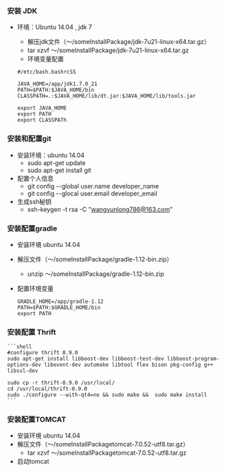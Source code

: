 ### 安装 JDK
- 环境：Ubuntu 14.04 , jdk 7
	- 解压jdk文件（～/someInstallPackage/jdk-7u21-linux-x64.tar.gz）
	- tar xzvf ～/someInstallPackage/jdk-7u21-linux-x64.tar.gz
	- 环境变量配置

    ```
    #/etc/bash.bashrcSS

    JAVA_HOME=/app/jdk1.7.0_21
    PATH=$PATH:$JAVA_HOME/bin
    CLASSPATH=.:$JAVA_HOME/lib/dt.jar:$JAVA_HOME/lib/tools.jar

    export JAVA_HOME
    export PATH
    export CLASSPATh
    ```

### 安装和配置git
- 安装环境：ubuntu 14.04
	- sudo apt-get update
	- sudo apt-get install git
- 配置个人信息
	- git config --global user.name developer_name
	- git config --glocal user.email developer_email
- 生成ssh秘钥
	- ssh-keygen -t rsa -C "wangyunlong786@163.com"

### 安装配置gradle
- 安装环境 ubuntu 14.04
- 解压文件（～/someInstallPackage/gradle-1.12-bin.zip）
	- unzip ～/someInstallPackage/gradle-1.12-bin.zip
- 配置环境变量

    ```
    GRADLE_HOME=/app/gradle-1.12
    PATH=$PATH:$GRADLE_HOME/bin
    export PATH
    ```

### 安装配置 Thrift

    ```shell
    #configure thrift 0.9.0
    sudo apt-get install libboost-dev libboost-test-dev libboost-program-options-dev libevent-dev automake libtool flex bison pkg-config g++ libssl-dev

    sudo cp -r thrift-0.9.0 /usr/local/
    cd /usr/local/thrift-0.9.0
    sudo ./configure --with-qt4=no && sudo make &&  sudo make install
    ```



### 安装配置TOMCAT
- 安装环境 ubuntu 14.04
- 解压文件（～/someInstallPackagetomcat-7.0.52-utf8.tar.gz）
	- tar xzvf ～/someInstallPackagetomcat-7.0.52-utf8.tar.gz
- 启动tomcat